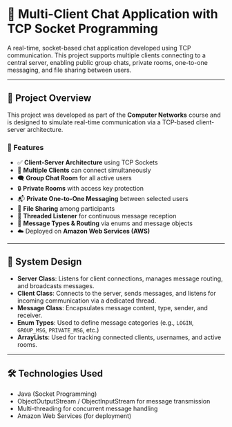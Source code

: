 # 💬 Multi-Client Chat Application with TCP Socket Programming

A real-time, socket-based chat application developed using TCP communication. This project supports multiple clients connecting to a central server, enabling public group chats, private rooms, one-to-one messaging, and file sharing between users.

---

## 📌 Project Overview

This project was developed as part of the **Computer Networks** course and is designed to simulate real-time communication via a TCP-based client-server architecture.

### 🎯 Features

- ✅ **Client-Server Architecture** using TCP Sockets
- 👥 **Multiple Clients** can connect simultaneously
- 🗨️ **Group Chat Room** for all active users
- 🔒 **Private Rooms** with access key protection
- 📬 **Private One-to-One Messaging** between selected users
- 📁 **File Sharing** among participants
- 🧠 **Threaded Listener** for continuous message reception
- 🧾 **Message Types & Routing** via enums and message objects
- ☁️ Deployed on **Amazon Web Services (AWS)**

---

## 🧩 System Design

- **Server Class**: Listens for client connections, manages message routing, and broadcasts messages.
- **Client Class**: Connects to the server, sends messages, and listens for incoming communication via a dedicated thread.
- **Message Class**: Encapsulates message content, type, sender, and receiver.
- **Enum Types**: Used to define message categories (e.g., `LOGIN`, `GROUP_MSG`, `PRIVATE_MSG`, etc.)
- **ArrayLists**: Used for tracking connected clients, usernames, and active rooms.

---

## 🛠️ Technologies Used

- Java (Socket Programming)
- ObjectOutputStream / ObjectInputStream for message transmission
- Multi-threading for concurrent message handling
- Amazon Web Services (for deployment)


